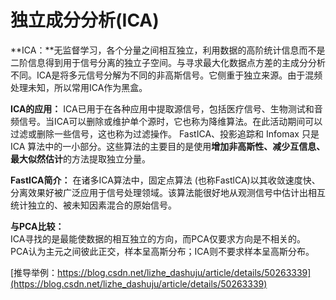 # 独立成分分析(ICA)
**ICA：**无监督学习，各个分量之间相互独立，利用数据的高阶统计信息而不是二阶信息得到用于信号分离的独立子空间。与寻求最大化数据点方差的主成分分析不同。ICA是将多元信号分解为不同的非高斯信号。它侧重于独立来源。由于混频处理未知，所以常用ICA作为黑盒。
   
**ICA的应用：**  ICA已用于在各种应用中提取源信号，包括医疗信号、生物测试和音频信号。当ICA可以删除或维护单个源时，它也称为降维算法。在此活动期间可以过滤或删除一些信号，这也称为过滤操作。
FastICA、投影追踪和 Infomax 只是 ICA 算法中的一小部分。这些算法的主要目的是使用**增加非高斯性、减少互信息、最大似然估计**的方法提取独立分量。  

**FastICA简介：**
在诸多ICA算法中，固定点算法 (也称FastlCA)以其收敛速度快、分离效果好被广泛应用于信号处理领域。该算法能很好地从观测信号中估计出相互统计独立的、被未知因素混合的原始信号。  

**与PCA比较：**    
ICA寻找的是最能使数据的相互独立的方向，而PCA仅要求方向是不相关的。   
PCA认为主元之间彼此正交，样本呈高斯分布；ICA则不要求样本呈高斯分布。  

[推导举例：https://blog.csdn.net/lizhe_dashuju/article/details/50263339](https://blog.csdn.net/lizhe_dashuju/article/details/50263339)


